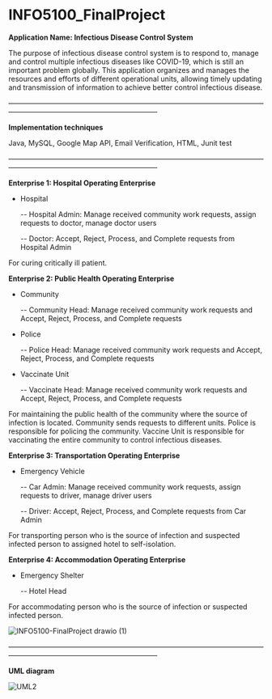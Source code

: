 # INFO5100_FinalProject

**Application Name: Infectious Disease Control System**

The purpose of infectious disease control system is to respond to, manage and control multiple infectious diseases like COVID-19, which is still an important problem globally. This application organizes and manages the resources and efforts of different operational units, allowing timely updating and transmission of information to achieve better control infectious disease.

—————————————————————————————————————————————————————————

**Implementation techniques**

Java, MySQL, Google Map API, Email Verification, HTML, Junit test

—————————————————————————————————————————————————————————

**Enterprise 1: Hospital Operating Enterprise**

- Hospital

  -- Hospital Admin: Manage received community work requests, assign requests to doctor, manage doctor users
  
  -- Doctor: Accept, Reject, Process, and Complete requests from Hospital Admin

 For curing critically ill patient.



**Enterprise 2: Public Health Operating Enterprise**

- Community
  
  -- Community Head: Manage received community work requests and Accept, Reject, Process, and Complete requests
  
- Police
  
  -- Police Head: Manage received community work requests and Accept, Reject, Process, and Complete requests
  
- Vaccinate Unit
  
  -- Vaccinate Head:  Manage received community work requests and Accept, Reject, Process, and Complete requests

For maintaining the public health of the community where the source of infection is located. Community sends requests to different units. Police is responsible for policing the community. Vaccine Unit is responsible for vaccinating the entire community to control infectious diseases.



**Enterprise 3: Transportation Operating Enterprise**

- Emergency Vehicle
  
  -- Car Admin: Manage received community work requests, assign requests to driver, manage driver users
  
  -- Driver: Accept, Reject, Process, and Complete requests from Car Admin

For transporting person who is the source of infection and suspected infected person to assigned hotel to self-isolation.



**Enterprise 4: Accommodation Operating Enterprise**

- Emergency Shelter
  
  -- Hotel Head

For accommodating person who is the source of infection or suspected infected person.



![INFO5100-FinalProject drawio (1)](https://user-images.githubusercontent.com/113945707/204662713-7e8bc549-9e78-4e77-9168-ce9d06afb5fd.png)



—————————————————————————————————————————————————————————

**UML diagram**

![UML2](https://user-images.githubusercontent.com/117139088/206830426-c4f508ec-a760-4772-a2ea-43dfbbf7b211.jpeg)

